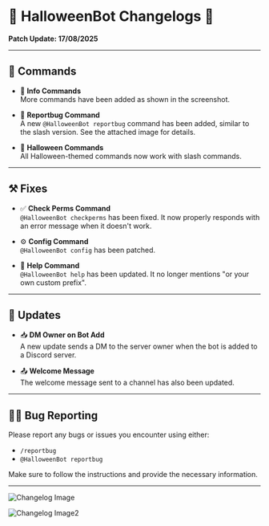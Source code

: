 # 🎃 HalloweenBot Changelogs 🎃
**Patch Update: 17/08/2025**

---

## 👀 Commands

- 🧠 **Info Commands**  
  More commands have been added as shown in the screenshot.

- 🐞 **Reportbug Command**  
  A new `@HalloweenBot reportbug` command has been added, similar to the slash version. See the attached image for details.

- 🎃 **Halloween Commands**  
  All Halloween-themed commands now work with slash commands.

---

## ⚒️ Fixes

- ✅ **Check Perms Command**  
  `@HalloweenBot checkperms` has been fixed. It now properly responds with an error message when it doesn't work.

- ⚙️ **Config Command**  
  `@HalloweenBot config` has been patched.

- 🤖 **Help Command**  
  `@HalloweenBot help` has been updated. It no longer mentions "or your own custom prefix".

---

## 🐸 Updates
- 📥 **DM Owner on Bot Add**  
  A new update sends a DM to the server owner when the bot is added to a Discord server.

- 📤 **Welcome Message**  
  The welcome message sent to a channel has also been updated.

---

## 🧙‍♂️ Bug Reporting
Please report any bugs or issues you encounter using either:
- `/reportbug`
- `@HalloweenBot reportbug`

Make sure to follow the instructions and provide the necessary information.

---

![Changelog Image](https://media.discordapp.net/attachments/1131707053124112424/1406583555890352168/image.png?ex=68a45004&is=68a2fe84&hm=e3c50aadf70eb60656f9880de0c849348e1ec016643ef1339f604cdb6930dd5c&=&format=webp&quality=lossless&width=552&height=431)

![Changelog Image2](https://media.discordapp.net/attachments/1131707053124112424/1406583556209381396/image.png?ex=68a45004&is=68a2fe84&hm=ddfd775bd12b3c858213f8af8361b0fe365f472ddd550b920afb829ea885b333&=&format=webp&quality=lossless&width=910&height=91)
